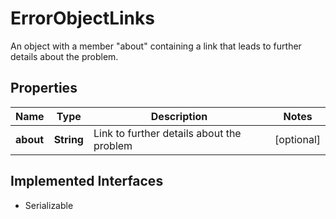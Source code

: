 

# ErrorObjectLinks

An object with a member \"about\" containing a link that leads to further details about the problem.

## Properties

Name | Type | Description | Notes
------------ | ------------- | ------------- | -------------
**about** | **String** | Link to further details about the problem |  [optional]


## Implemented Interfaces

* Serializable


